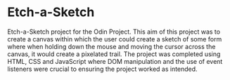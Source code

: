 # Etch-a-Sketch
Etch-a-Sketch project for the Odin Project.
This aim of this project was to create a canvas within which the user could create a sketch of some form where when holding down the mouse and moving the cursor across the canvas, it would create a pixelated trail. The project was completed using HTML, CSS and JavaScript where DOM manipulation and the use of event listeners were crucial to ensuring the project worked as intended.
